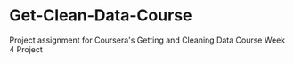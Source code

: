 # Get-Clean-Data-Course
Project assignment for Coursera's Getting and Cleaning Data Course Week 4 Project
